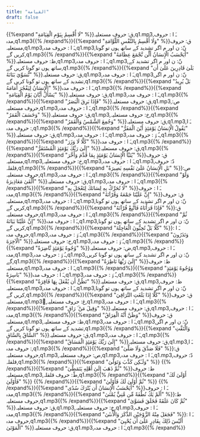 ```yaml
---
title: "القيامة"
draft: false
---
```

 {{%expand "لَا أُقْسِمُ بِيَوْمِ الْقِيَامَةِ" %}}ق: حروف مستعلیہ,q1.mp3,ـَ ا :  حروف مدہ,q1.mp3{{% /expand%}}{{%expand "وَلَا أُقْسِمُ بِالنَّفْسِ اللَّوَّامَةِ" %}}ق: حروف مستعلیہ,q1.mp3,ـَ ا :  حروف مدہ,q1.mp3,نّ: ن اور م اگر تشدید کے ساتھ ہوں تو گونا کریں گے,q1.mp3{{% /expand%}}{{%expand "أَيَحْسَبُ الْإِنسَانُ أَلَّن نَّجْمَعَ عِظَامَهُ" %}}ظ: حروف مستعلیہ,q1.mp3,ـَ ا :  حروف مدہ,q1.mp3,نّ: ن اور م اگر تشدید کے ساتھ ہوں تو گونا کریں گے,q1.mp3{{% /expand%}}{{%expand "بَلَىٰ قَادِرِينَ عَلَىٰ أَن نُّسَوِّيَ بَنَانَهُ" %}}ق: حروف مستعلیہ,q1.mp3,ـَ ا :  حروف مدہ,q1.mp3,نّ: ن اور م اگر تشدید کے ساتھ ہوں تو گونا کریں گے,q1.mp3{{% /expand%}}{{%expand "بَلْ يُرِيدُ الْإِنسَانُ لِيَفْجُرَ أَمَامَهُ" %}}ـَ ا :  حروف مدہ,q1.mp3{{% /expand%}}{{%expand "يَسْأَلُ أَيَّانَ يَوْمُ الْقِيَامَةِ" %}}ق: حروف مستعلیہ,q1.mp3,ـَ ا :  حروف مدہ,q1.mp3{{% /expand%}}{{%expand "فَإِذَا بَرِقَ الْبَصَرُ" %}}ق: حروف مستعلیہ,q1.mp3,ص: حروف مستعلیہ,q1.mp3,ـَ ا :  حروف مدہ,q1.mp3{{% /expand%}}{{%expand "وَخَسَفَ الْقَمَرُ" %}}ق: حروف مستعلیہ,q1.mp3,خ: حروف مستعلیہ,q1.mp3{{% /expand%}}{{%expand "وَجُمِعَ الشَّمْسُ وَالْقَمَرُ" %}}ق: حروف مستعلیہ,q1.mp3,ـَ ا :  حروف مدہ,q1.mp3{{% /expand%}}{{%expand "يَقُولُ الْإِنسَانُ يَوْمَئِذٍ أَيْنَ الْمَفَرُّ" %}}ق: حروف مستعلیہ,q1.mp3,ـَ ا :  حروف مدہ,q1.mp3,ـُ و٘ :  حروف مدہ,q1.mp3{{% /expand%}}{{%expand "كَلَّا لَا وَزَرَ" %}}ـَ ا :  حروف مدہ,q1.mp3{{% /expand%}}{{%expand "إِلَىٰ رَبِّكَ يَوْمَئِذٍ الْمُسْتَقَرُّ" %}}ق: حروف مستعلیہ,q1.mp3{{% /expand%}}{{%expand "يُنَبَّأُ الْإِنسَانُ يَوْمَئِذٍ بِمَا قَدَّمَ وَأَخَّرَ" %}}ق: حروف مستعلیہ,q1.mp3,خ: حروف مستعلیہ,q1.mp3,ـَ ا :  حروف مدہ,q1.mp3,دّ: حروف قلقلہ,q1.mp3{{% /expand%}}{{%expand "بَلِ الْإِنسَانُ عَلَىٰ نَفْسِهِ بَصِيرَةٌ" %}}ص: حروف مستعلیہ,q1.mp3,ـَ ا :  حروف مدہ,q1.mp3{{% /expand%}}{{%expand "وَلَوْ أَلْقَىٰ مَعَاذِيرَهُ" %}}ق: حروف مستعلیہ,q1.mp3,ـَ ا :  حروف مدہ,q1.mp3{{% /expand%}}{{%expand "لَا تُحَرِّكْ بِهِ لِسَانَكَ لِتَعْجَلَ بِهِ" %}}ـَ ا :  حروف مدہ,q1.mp3{{% /expand%}}{{%expand "إِنَّ عَلَيْنَا جَمْعَهُ وَقُرْآنَهُ" %}}ق: حروف مستعلیہ,q1.mp3,ـَ ا :  حروف مدہ,q1.mp3,نّ: ن اور م اگر تشدید کے ساتھ ہوں تو گونا کریں گے,q1.mp3{{% /expand%}}{{%expand "فَإِذَا قَرَأْنَاهُ فَاتَّبِعْ قُرْآنَهُ" %}}ق: حروف مستعلیہ,q1.mp3,ـَ ا :  حروف مدہ,q1.mp3{{% /expand%}}{{%expand "ثُمَّ إِنَّ عَلَيْنَا بَيَانَهُ" %}}ـَ ا :  حروف مدہ,q1.mp3,نّ: ن اور م اگر تشدید کے ساتھ ہوں تو گونا کریں گے,q1.mp3{{% /expand%}}{{%expand "كَلَّا بَلْ تُحِبُّونَ الْعَاجِلَةَ" %}}ـَ ا :  حروف مدہ,q1.mp3,ـُ و٘ :  حروف مدہ,q1.mp3{{% /expand%}}{{%expand "وَتَذَرُونَ الْآخِرَةَ" %}}خ: حروف مستعلیہ,q1.mp3,ـُ و٘ :  حروف مدہ,q1.mp3{{% /expand%}}{{%expand "وُجُوهٌ يَوْمَئِذٍ نَّاضِرَةٌ" %}}ض: حروف مستعلیہ,q1.mp3,ـَ ا :  حروف مدہ,q1.mp3,ـُ و٘ :  حروف مدہ,q1.mp3,نّ: ن اور م اگر تشدید کے ساتھ ہوں تو گونا کریں گے,q1.mp3{{% /expand%}}{{%expand "إِلَىٰ رَبِّهَا نَاظِرَةٌ" %}}ظ: حروف مستعلیہ,q1.mp3,ـَ ا :  حروف مدہ,q1.mp3{{% /expand%}}{{%expand "وَوُجُوهٌ يَوْمَئِذٍ بَاسِرَةٌ" %}}ـَ ا :  حروف مدہ,q1.mp3,ـُ و٘ :  حروف مدہ,q1.mp3{{% /expand%}}{{%expand "تَظُنُّ أَن يُفْعَلَ بِهَا فَاقِرَةٌ" %}}ق: حروف مستعلیہ,q1.mp3,ظ: حروف مستعلیہ,q1.mp3,ـَ ا :  حروف مدہ,q1.mp3,نّ: ن اور م اگر تشدید کے ساتھ ہوں تو گونا کریں گے,q1.mp3{{% /expand%}}{{%expand "كَلَّا إِذَا بَلَغَتِ التَّرَاقِيَ" %}}ق: حروف مستعلیہ,q1.mp3,ُغ: حروف مستعلیہ,q1.mp3,ـَ ا :  حروف مدہ,q1.mp3{{% /expand%}}{{%expand "وَقِيلَ مَنْ ۜ رَاقٍ" %}}ق: حروف مستعلیہ,q1.mp3,ـَ ا :  حروف مدہ,q1.mp3{{% /expand%}}{{%expand "وَظَنَّ أَنَّهُ الْفِرَاقُ" %}}ق: حروف مستعلیہ,q1.mp3,ظ: حروف مستعلیہ,q1.mp3,ـَ ا :  حروف مدہ,q1.mp3,نّ: ن اور م اگر تشدید کے ساتھ ہوں تو گونا کریں گے,q1.mp3{{% /expand%}}{{%expand "وَالْتَفَّتِ السَّاقُ بِالسَّاقِ" %}}ق: حروف مستعلیہ,q1.mp3,ـَ ا :  حروف مدہ,q1.mp3{{% /expand%}}{{%expand "إِلَىٰ رَبِّكَ يَوْمَئِذٍ الْمَسَاقُ" %}}ق: حروف مستعلیہ,q1.mp3,ـَ ا :  حروف مدہ,q1.mp3{{% /expand%}}{{%expand "فَلَا صَدَّقَ وَلَا صَلَّىٰ" %}}ق: حروف مستعلیہ,q1.mp3,ص: حروف مستعلیہ,q1.mp3,ـَ ا :  حروف مدہ,q1.mp3,دّ: حروف قلقلہ,q1.mp3{{% /expand%}}{{%expand "وَلَـٰكِن كَذَّبَ وَتَوَلَّىٰ" %}} {{% /expand%}}{{%expand "ثُمَّ ذَهَبَ إِلَىٰ أَهْلِهِ يَتَمَطَّىٰ" %}}ط: حروف مستعلیہ,q1.mp3,طّ: حروف قلقلہ,q1.mp3{{% /expand%}}{{%expand "أَوْلَىٰ لَكَ فَأَوْلَىٰ" %}} {{% /expand%}}{{%expand "ثُمَّ أَوْلَىٰ لَكَ فَأَوْلَىٰ" %}} {{% /expand%}}{{%expand "أَيَحْسَبُ الْإِنسَانُ أَن يُتْرَكَ سُدًى" %}}ـَ ا :  حروف مدہ,q1.mp3{{% /expand%}}{{%expand "أَلَمْ يَكُ نُطْفَةً مِّن مَّنِيٍّ يُمْنَىٰ" %}}ط: حروف مستعلیہ,q1.mp3{{% /expand%}}{{%expand "ثُمَّ كَانَ عَلَقَةً فَخَلَقَ فَسَوَّىٰ" %}}ق: حروف مستعلیہ,q1.mp3,خ: حروف مستعلیہ,q1.mp3,ـَ ا :  حروف مدہ,q1.mp3{{% /expand%}}{{%expand "فَجَعَلَ مِنْهُ الزَّوْجَيْنِ الذَّكَرَ وَالْأُنثَىٰ" %}}ـَ ا :  حروف مدہ,q1.mp3{{% /expand%}}{{%expand "أَلَيْسَ ذَٰلِكَ بِقَادِرٍ عَلَىٰ أَن يُحْيِيَ الْمَوْتَىٰ" %}}ق: حروف مستعلیہ,q1.mp3,ـَ ا :  حروف مدہ,q1.mp3{{% /expand%}}